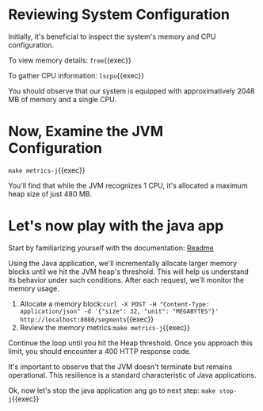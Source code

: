 # Reviewing System Configuration

Initially, it's beneficial to inspect the system's memory and CPU configuration.

To view memory details:
`free`{{exec}}

To gather CPU information:
`lscpu`{{exec}}

You should observe that our system is equipped with approximatively 2048 MB of memory and a single CPU.

# Now, Examine the JVM Configuration

`make metrics-j`{{exec}}

You'll find that while the JVM recognizes 1 CPU, it's allocated a maximum heap size of just 480 MB.

# Let's now play with the java app

Start by familiarizing yourself with the documentation:  [Readme](https://github.com/techlabfdj/killercoda/blob/main/java-mem-block-reserver/README.md)

Using the Java application, we'll incrementally allocate larger memory blocks until we hit the JVM heap's threshold. This will help us understand its behavior under such conditions. After each request, we'll monitor the memory usage.

 1. Allocate a memory block:`curl -X POST -H "Content-Type: application/json" -d '{"size": 32, "unit": "MEGABYTES"}' http://localhost:8080/segments`{{exec}}  
 2. Review the memory metrics:`make metrics-j`{{exec}}

Continue the loop until you hit the Heap threshold. Once you approach this limit, you should encounter a 400 HTTP response code.  

It's important to observe that the JVM doesn't terminate but remains operational. This resilience is a standard characteristic of Java applications.

Ok, now let's stop the java application ang go to next step: `make stop-j`{{exec}}

> 